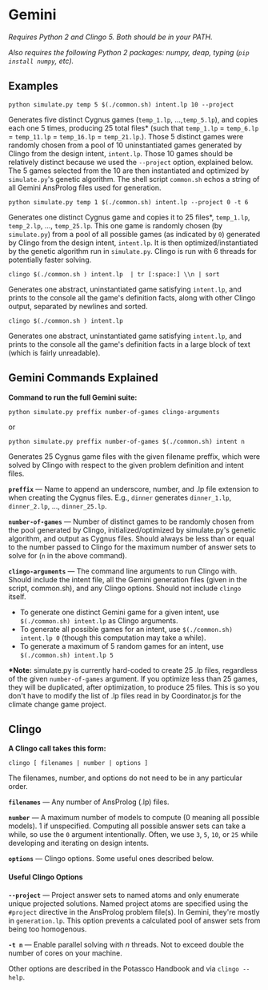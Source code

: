 # Gemini

_Requires Python 2 and Clingo 5. Both should be in your PATH._

_Also requires the following Python 2 packages: numpy, deap, typing (`pip install numpy`, etc)._

## Examples

	python simulate.py temp 5 $(./common.sh) intent.lp 10 --project
    
Generates five distinct Cygnus games (`temp_1.lp`, ...,`temp_5.lp`), and copies each one 5 times, producing 25 total files* (such that `temp_1.lp` = `temp_6.lp` = `temp_11.lp` = `temp_16.lp` = `temp_21.lp`.). Those 5 distinct games were randomly chosen from a pool of 10 uninstantiated games generated by Clingo from the design intent, `intent.lp`. Those 10 games should be relatively distinct because we used the `--project` option, explained below. The 5 games selected from the 10 are then instantiated and optimized by `simulate.py`'s genetic algorithm. The shell script `common.sh` echos a string of all Gemini AnsProlog files used for generation. 

	python simulate.py temp 1 $(./common.sh) intent.lp --project 0 -t 6

Generates one distinct Cygnus game and copies it to 25 files*, `temp_1.lp`, `temp_2.lp`, ..., `temp_25.lp`. This one game is randomly chosen (by `simulate.py`) from a pool of all possible games (as indicated by `0`) generated by Clingo from the design intent, `intent.lp`. It is then optimized/instantiated by the genetic algorithm run in `simulate.py`. Clingo is run with 6 threads for potentially faster solving. 

	clingo $(./common.sh ) intent.lp  | tr [:space:] \\n | sort
    
Generates one abstract, uninstantiated game satisfying `intent.lp`, and prints to the console all the game's definition facts, along with other Clingo output, separated by newlines and sorted. 

	clingo $(./common.sh ) intent.lp 
    
Generates one abstract, uninstantiated game satisfying `intent.lp`, and prints to the console all the game's definition facts in a large block of text (which is fairly unreadable). 
    

## Gemini Commands Explained

**Command to run the full Gemini suite:**

	python simulate.py preffix number-of-games clingo-arguments
or

    python simulate.py preffix number-of-games $(./common.sh) intent n
    
Generates 25 Cygnus game files with the given filename preffix, which were solved by Clingo with respect to the given problem definition and intent files. 

**`preffix`** — Name to append an underscore, number, and .lp file extension to when creating the Cygnus files. E.g., `dinner` generates `dinner_1.lp`, `dinner_2.lp`, ..., `dinner_25.lp`. 

**`number-of-games`** — Number of distinct games to be randomly chosen from the pool generated by Clingo, initialized/optimized by simulate.py's genetic algorithm, and output as Cygnus files. Should always be less than or equal to the number passed to Clingo for the maximum number of answer sets to solve for (`n` in the above command).

**`clingo-arguments`** — The command line arguments to run Clingo with. Should include the intent file, all the Gemini generation files (given in the script, common.sh), and any Clingo options. Should not include `clingo` itself.

- To generate one distinct Gemini game for a given intent, use `$(./common.sh) intent.lp` as Clingo arguments. 
- To generate all possible games for an intent, use `$(./common.sh) intent.lp 0` (though this computation may take a while).
- To generate a maximum of 5 random games for an intent, use `$(./common.sh) intent.lp 5`

**\*Note:** simulate.py is currently hard-coded to create 25 .lp files, regardless of the given `number-of-games` argument. If you optimize less than 25 games, they will be duplicated, after optimization, to produce 25 files. This is so you don't have to modify the list of .lp files read in by Coordinator.js for the climate change game project.


## Clingo

**A Clingo call takes this form:**

	clingo [ filenames | number | options ]

The filenames, number, and options do not need to be in any particular order. 

**`filenames`** — Any number of AnsProlog (.lp) files. 

**`number`** — A maximum number of models to compute (0 meaning all possible models). 1 if unspecified. Computing all possible answer sets can take a while, so use the `0` argument intentionally. Often, we use `3`, `5`, `10`, or `25` while developing and iterating on design intents. 

**`options`** — Clingo options. Some useful ones described below. 

#### Useful Clingo Options

**`--project`** — Project answer sets to named atoms and only enumerate unique projected solutions. Named project atoms are specified using the `#project` directive in the AnsProlog problem file(s). In Gemini, they're mostly in `generation.lp`. This option prevents a calculated pool of answer sets from being too homogenous. 

**`-t n`** — Enable parallel solving with _n_ threads. Not to exceed double the number of cores on your machine. 

Other options are described in the Potassco Handbook and via `clingo --help`.  
